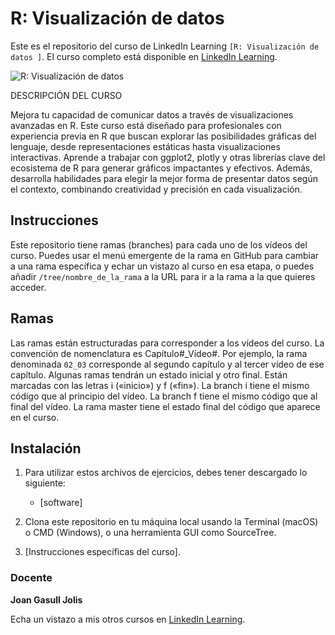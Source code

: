 # R: Visualización de datos

Este es el repositorio del curso de LinkedIn Learning `[R: Visualización de datos
]`. El curso completo está disponible en [LinkedIn Learning][lil-course-url].

![R: Visualización de datos][lil-thumbnail-url] 

DESCRIPCIÓN DEL CURSO

Mejora tu capacidad de comunicar datos a través de visualizaciones avanzadas en R. Este curso está diseñado para profesionales con experiencia previa en R que buscan explorar las posibilidades gráficas del lenguaje, desde representaciones estáticas hasta visualizaciones interactivas. Aprende a trabajar con ggplot2, plotly y otras librerías clave del ecosistema de R para generar gráficos impactantes y efectivos. Además, desarrolla habilidades para elegir la mejor forma de presentar datos según el contexto, combinando creatividad y precisión en cada visualización.

## Instrucciones

Este repositorio tiene ramas (branches) para cada uno de los vídeos del curso. Puedes usar el menú emergente de la rama en GitHub para cambiar a una rama específica y echar un vistazo al curso en esa etapa, o puedes añadir `/tree/nombre_de_la_rama` a la URL para ir a la rama a la que quieres acceder.

## Ramas

Las ramas están estructuradas para corresponder a los vídeos del curso. La convención de nomenclatura es Capítulo#_Vídeo#. Por ejemplo, la rama denominada `02_03` corresponde al segundo capítulo y al tercer vídeo de ese capítulo. Algunas ramas tendrán un estado inicial y otro final. Están marcadas con las letras i («inicio») y f («fin»). La branch i tiene el mismo código que al principio del vídeo. La branch f tiene el mismo código que al final del vídeo. La rama master tiene el estado final del código que aparece en el curso.

## Instalación

1. Para utilizar estos archivos de ejercicios, debes tener descargado lo siguiente:
   - [software]

2. Clona este repositorio en tu máquina local usando la Terminal (macOS) o CMD (Windows), o una herramienta GUI como SourceTree.
3. [Instrucciones específicas del curso].

### Docente

**Joan Gasull Jolis**

Echa un vistazo a mis otros cursos en [LinkedIn Learning](https://www.linkedin.com/learning/instructors/joan-gasull-jolis).

[0]: # (Replace these placeholder URLs with actual course URLs)
[lil-course-url]: https://www.linkedin.com
[lil-thumbnail-url]: https://media.licdn.com/dms/image/v2/D4E0DAQG0eDHsyOSqTA/learning-public-crop_675_1200/B4EZVdqqdwHUAY-/0/1741033220778?e=2147483647&v=beta&t=FxUDo6FA8W8CiFROwqfZKL_mzQhYx9loYLfjN-LNjgA

[1]: # (End of ES-Instruction ###############################################################################################)
